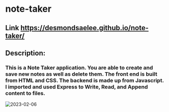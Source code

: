 # note-taker

## Link https://desmondsaelee.github.io/note-taker/

## Description:
### This is a Note Taker application. You are able to create and save new notes as well as delete them. The front end is built from HTML and CSS. The backend is made up from Javascript. I imported and used Express to Write, Read, and Append content to files. 

![2023-02-06](https://user-images.githubusercontent.com/116615667/217131862-2b02da5a-1855-4665-b932-a14c7f2c03bf.png)
